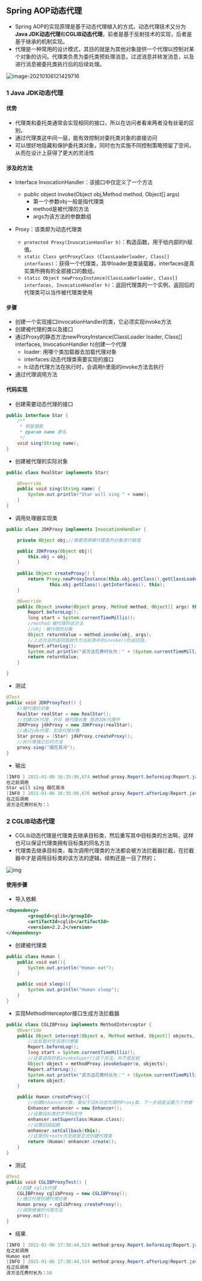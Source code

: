## Spring AOP动态代理

* Spring AOP的实现原理是基于动态代理植入的方式。动态代理技术又分为**Java JDK动态代理**和**CGLIB动态代理**，前者是基于反射技术的实现，后者是基于继承的机制实现。
* 代理是一种常用的设计模式，其目的就是为其他对象提供一个代理以控制对某个对象的访问。代理类负责为委托类预处理消息，过滤消息并转发消息，以及进行消息被委托类执行后的后续处理。

![image-20210106121429716](C:\Users\admin\AppData\Roaming\Typora\typora-user-images\image-20210106121429716.png)



### 1 Java JDK动态代理

#### 优势

* 代理类和委托类通常会实现相同的接口，所以在访问者看来两者没有丝毫的区别。
* 通过代理类这中间一层，能有效控制对委托类对象的直接访问
* 可以很好地隐藏和保护委托类对象，同时也为实施不同控制策略预留了空间，从而在设计上获得了更大的灵活性



#### 涉及的方法

* Interface InvocationHandler：该接口中仅定义了一个方法
  * public object invoke(Object obj,Method method, Object[] args)
    * 第一个参数obj一般是指代理类
    * method是被代理的方法
    * args为该方法的参数数组



* Proxy：该类即为动态代理类
  * `protected Proxy(InvocationHandler h)`：构造函数，用于给内部的h赋值。
  * `static Class getProxyClass (ClassLoaderloader, Class[] interfaces)`：获得一个代理类，其中loader是类装载器，interfaces是真实类所拥有的全部接口的数组。
  * `static Object newProxyInstance(ClassLoaderloader, Class[] interfaces, InvocationHandler h)`：返回代理类的一个实例，返回后的代理类可以当作被代理类使用

#### 步骤

* 创建一个实现接口InvocationHandler的类，它必须实现invoke方法
* 创建被代理的类以及接口
* 通过Proxy的静态方法newProxyInstance(ClassLoader loader, Class[] interfaces, InvocationHandler h)创建一个代理
  * loader: 用哪个类加载器去加载代理对象
  * interfaces:动态代理类需要实现的接口
  * h:动态代理方法在执行时，会调用h里面的invoke方法去执行
* 通过代理调用方法



#### 代码实现

* 创建需要动态代理的接口

```java
public interface Star {
    /**
     * 明星唱歌
     * @param name 歌名
     */
    void sing(String name);
}
```

* 创建被代理的实际对象

```java
public class RealStar implements Star{

    @Override
    public void sing(String name) {
        System.out.println("Star will sing " + name);
    }
}

```

* 调用处理器实现类

```java
public class JDKProxy implements InvocationHandler {

    private Object obj;//需要使用被代理类的对象进行赋值

    public JDKProxy(Object obj){
        this.obj = obj;
    }
    
    public Object createProxy() {
        return Proxy.newProxyInstance(this.obj.getClass().getClassLoader(),
                this.obj.getClass().getInterfaces(), this);
    }

    @Override
    public Object invoke(Object proxy, Method method, Object[] args) throws Throwable {
        Report.beforeLog();
        long start = System.currentTimeMillis();
        //method:被代理的该方法
        //obj：被代理的对象
        Object returnValue = method.invoke(obj, args);
        //上述方法的返回值就作为当前类中的invoke()的返回值。
        Report.afterLog();
        System.out.println("该方法花费时长为：" + (System.currentTimeMillis() - start));
        return returnValue;
    }

}
```

* 测试

```java
@Test
public void JDKProxyTest() {
    //被代理的对象
    RealStar realStar = new RealStar();
    //创建JDK代理，并将 被代理对象 放进JDK代理中
    JDKProxy jdkProxy = new JDKProxy(realStar);
    //通过jdk代理，生成代理对象
    Star proxy = (Star) jdkProxy.createProxy();
    //执行增强之后的方法
    proxy.sing("烟花易冷");
}
```

* 输出

```java
[INFO ] 2021-01-06 16:35:06,674 method:proxy.Report.beforeLog(Report.java:10)
在之前调用
Star will sing 烟花易冷
[INFO ] 2021-01-06 16:35:06,676 method:proxy.Report.afterLog(Report.java:14)
在之后调用
该方法花费时长为：1
```



### 2 CGLIB动态代理

* CGLib动态代理是代理类去继承目标类，然后重写其中目标类的方法啊，这样也可以保证代理类拥有目标类的同名方法
* 代理类去继承目标类，每次调用代理类的方法都会被方法拦截器拦截，在拦截器中才是调用目标类的该方法的逻辑，结构还是一目了然的；

![img](https://img2018.cnblogs.com/blog/1368608/201906/1368608-20190601212347256-869513516.png)



#### 使用步骤

* 导入依赖

```xml
<dependency>
        <groupId>cglib</groupId>
        <artifactId>cglib</artifactId>
        <version>2.2.2</version>
</dependency>
```

* 创建被代理类

```java
public class Human {
    public void eat(){
        System.out.println("Human eat");
    }

    public void sleep(){
        System.out.println("Human sleep");
    }
}
```

* 实现MethodInterceptor接口生成方法拦截器

```java
public class CGLIBProxy implements MethodInterceptor {
    @Override
    public Object intercept(Object o, Method method, Object[] objects, MethodProxy methodProxy) throws Throwable {
        //此处是对方法进行增强
        Report.beforeLog();
        long start = System.currentTimeMillis();
        //这里调用的是invokeSuper()这个方法，并不是反射
        Object object = methodProxy.invokeSuper(o, objects);
        Report.afterLog();
        System.out.println("该方法花费时长为：" + (System.currentTimeMillis() - start));
        return object;
    }

    public Human createProxy(){
        //创建Enhancer对象，类似于JDK动态代理的Proxy类，下一步就是设置几个参数
        Enhancer enhancer = new Enhancer();
        //设置目标类的字节码文件
        enhancer.setSuperclass(Human.class);
        //设置回调函数
        enhancer.setCallback(this);
        //这里的create方法就是正式创建代理类
        return (Human) enhancer.create();
    }
}
```

* 测试

```java
@Test
public void CGLIBProxyTest() {
    //创建 cglib代理
    CGLIBProxy cglibProxy = new CGLIBProxy();
    //通过代理创建代理对象
    Human proxy = cglibProxy.createProxy();
    //调用增强的代理方法
    proxy.eat();
}
```

* 结果

```java
[INFO ] 2021-01-06 17:38:44,523 method:proxy.Report.beforeLog(Report.java:10)
在之前调用
Human eat
[INFO ] 2021-01-06 17:38:44,534 method:proxy.Report.afterLog(Report.java:14)
在之后调用
该方法花费时长为：10
```

